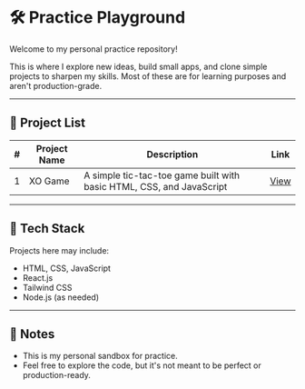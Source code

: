 # 🛠️ Practice Playground

Welcome to my personal practice repository!

This is where I explore new ideas, build small apps, and clone simple projects to sharpen my skills. Most of these are for learning purposes and aren't production-grade.

---

## 📁 Project List

| # | Project Name | Description | Link |
|---|--------------|-------------|------|
| 1 | XO Game | A simple tic-tac-toe game built with basic HTML, CSS, and JavaScript | [View](./XO%20game) |

<!-- Add more projects below as you build -->

---

## 🧰 Tech Stack

Projects here may include:
- HTML, CSS, JavaScript
- React.js
- Tailwind CSS
- Node.js (as needed)

---

## 📌 Notes

- This is my personal sandbox for practice.
- Feel free to explore the code, but it's not meant to be perfect or production-ready.
